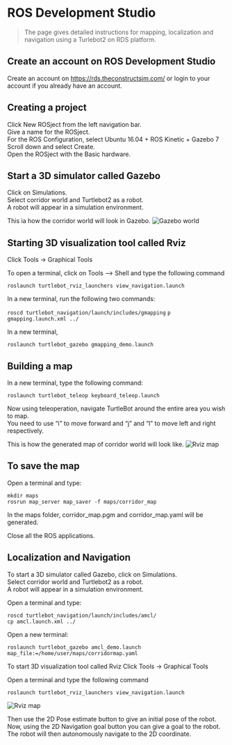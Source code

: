 # ROS Development Studio
> The page gives detailed instructions for mapping, localization and navigation using a Turlebot2 on RDS platform.

## Create an account on ROS Development Studio
Create an account on https://rds.theconstructsim.com/ or login to your account if you already have an account.

## Creating a project
Click New ROSject from the left navigation bar.<br>
Give a name for the ROSject.<br>
For the ROS Configuration, select Ubuntu 16.04 + ROS Kinetic + Gazebo 7<br>
Scroll down and select Create.<br>
Open the ROSject with the Basic hardware.<br>

## Start a 3D simulator called Gazebo
Click on Simulations.<br>
Select corridor world and Turtlebot2 as a robot. <br>
A robot will appear in a simulation environment. <br>

This ia how the corridor world will look in Gazebo.
![Gazebo world](https://github.com/bu-air-lab/Instructions-for-operating-robots/blob/master/img/gazebo.PNG)

## Starting 3D visualization tool called Rviz
Click Tools → Graphical Tools

To open a terminal, click on Tools --> Shell and type the following command

`roslaunch turtlebot_rviz_launchers view_navigation.launch`

In a new terminal, run the following two commands:

`roscd turtlebot_navigation/launch/includes/gmapping`
`p gmapping.launch.xml ../`

In a new terminal,

`roslaunch turtlebot_gazebo gmapping_demo.launch`

## Building a map

In a new terminal, type the following command:

`roslaunch turtlebot_teleop keyboard_teleop.launch`

Now using teleoperation, navigate TurtleBot around the entire area you wish to map.<br>
You need to use “i” to move forward and “j” and “l” to move left and right respectively.

This is how the generated map of corridor world will look like.
![Rviz map](https://github.com/bu-air-lab/Instructions-for-operating-robots/blob/master/img/map.PNG)

## To save the map

Open a terminal and type:

```
mkdir maps
rosrun map_server map_saver -f maps/corridor_map
```

In the maps folder, corridor_map.pgm and corridor_map.yaml will be generated.

Close all the ROS applications.

## Localization and Navigation

To start a 3D simulator called Gazebo, click on Simulations. <br>
Select corridor world and Turtlebot2 as a robot. <br>
A robot will appear in a simulation environment. <br>

Open a terminal and type:

```
roscd turtlebot_navigation/launch/includes/amcl/
cp amcl.launch.xml ../
```


Open a new terminal:

`roslaunch turtlebot_gazebo amcl_demo.launch map_file:=/home/user/maps/corridormap.yaml`


To start 3D visualization tool called Rviz
Click Tools → Graphical Tools

Open a terminal and type the following command

`roslaunch turtlebot_rviz_launchers view_navigation.launch`

![Rviz map](https://github.com/bu-air-lab/Instructions-for-operating-robots/blob/master/img/map_annotations.png)

Then use the 2D Pose estimate button to give an initial pose of the robot. 
Now, using the 2D Navigation goal button you can give a goal to the robot.
The robot will then autonomously navigate to the 2D coordinate.


